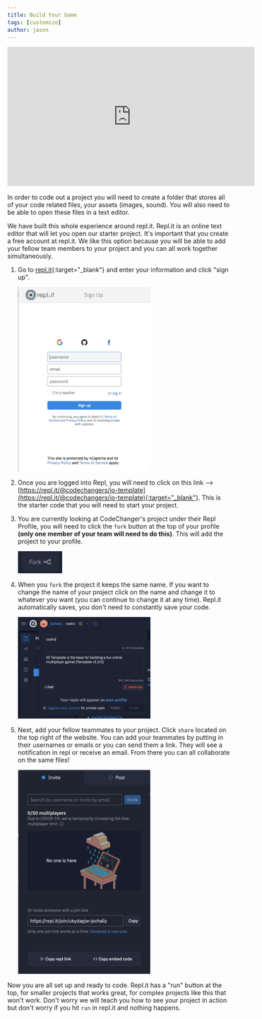 ```yaml
---
title: Build Your Game
tags: [customize]
author: jason
---
```

<iframe width="560" height="315" src="https://www.youtube.com/embed/AgLijCaT6eA" frameborder="0" allow="accelerometer; autoplay; clipboard-write; encrypted-media; gyroscope; picture-in-picture" allowfullscreen></iframe>

In order to code out a project you will need to create a folder that stores all of your code related files, your assets (images, sound). You will also need to be able to open these files in a text editor.

We have built this whole experience around repl.it. Repl.it is an online text editor that will let you open our starter project. It's important that you create a free account at repl.it. We like this option because you will be able to add your fellow team members to your project and you can all work together simultaneously.

1. Go to [repl.it](https://repl.it/signup){:target="_blank"} and enter your information and click "sign up".

    <img src="/uploads/resources/signup.png" width="300">

2. Once you are logged into Repl, you will need to click on this link --> [https://repl.it/@codechangers/io-template](https://repl.it/@codechangers/io-template){:target="_blank"}. This is the starter code that you will need to start your project.

3. You are currently looking at CodeChanger's project under their Repl Profile, you will need to click the `fork` button at the top of your profile **(only one member of your team will need to do this)**. This will add the project to your profile.<br />

    <img src="/uploads/resources/fork.png" width="100">

4. When you `fork` the project it keeps the same name. If you want to change the name of your project click on the name and change it to whatever you want (you can continue to change it at any time). Repl.it automatically saves, you don't need to constantly save your code.<br />

    <img src="/uploads/resources/rename.png" width="300">

5. Next, add your fellow teammates to your project. Click `share` located on the top right of the website. You can add your teammates by putting in their usernames or emails or you can send them a link. They will see a notification in repl or receive an email. From there you can all collaborate on the same files!<br />

    <img src="/uploads/resources/invite.png" width="300">

Now you are all set up and ready to code. Repl.it has a "run" button at the top, for smaller projects that works great, for complex projects like this that won't work. Don't worry we will teach you how to see your project in action but don't worry if you hit `run` in repl.it and nothing happens.
